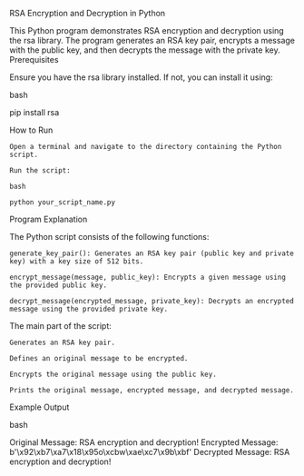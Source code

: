 RSA Encryption and Decryption in Python

This Python program demonstrates RSA encryption and decryption using the rsa library. The program generates an RSA key pair, encrypts a message with the public key, and then decrypts the message with the private key.
Prerequisites

Ensure you have the rsa library installed. If not, you can install it using:

bash

pip install rsa

How to Run

    Open a terminal and navigate to the directory containing the Python script.

    Run the script:

    bash

    python your_script_name.py

Program Explanation

The Python script consists of the following functions:

    generate_key_pair(): Generates an RSA key pair (public key and private key) with a key size of 512 bits.

    encrypt_message(message, public_key): Encrypts a given message using the provided public key.

    decrypt_message(encrypted_message, private_key): Decrypts an encrypted message using the provided private key.

The main part of the script:

    Generates an RSA key pair.

    Defines an original message to be encrypted.

    Encrypts the original message using the public key.

    Prints the original message, encrypted message, and decrypted message.

Example Output

bash

Original Message: RSA encryption and decryption!
Encrypted Message: b'\x92\xb7\xa7\x18\x95o\xcbw\xae\xc7\x9b\xbf'
Decrypted Message: RSA encryption and decryption!